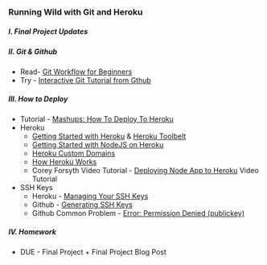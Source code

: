 ### Running Wild with Git and Heroku

##### I. Final Project Updates

##### II. **Git & Github**
* Read- [Git Workflow for Beginners](http://sklise.com/2012/10/07/git-workflow-beginner/)
* Try - [Interactive Git Tutorial from Gthub](http://try.github.io/levels/1/challenges/1)

##### III. How to Deploy
* Tutorial - [Mashups: How To Deploy To Heroku](https://github.com/craigprotzel/Mashups/tree/master/11_Running_Wild_with_Git_and_Heroku/Heroku_Node_Deploy)
* Heroku
	* [Getting Started with Heroku](https://devcenter.heroku.com/articles/quickstart) & [Heroku Toolbelt](https://toolbelt.heroku.com/)
	* [Getting Started with NodeJS on Heroku](https://devcenter.heroku.com/articles/getting-started-with-nodejs#introduction)
	* [Heroku Custom Domains](https://devcenter.heroku.com/articles/custom-domains)
	* [How Heroku Works](https://devcenter.heroku.com/articles/how-heroku-works)
	* Corey Forsyth Video Tutorial - [Deploying Node App to Heroku](https://vimeo.com/91210794) Video Tutorial
* SSH Keys
	* Heroku - [Managing Your SSH Keys](https://devcenter.heroku.com/articles/keys)
	* Github - [Generating SSH Keys](https://help.github.com/articles/generating-ssh-keys)
	* Github Common Problem - [Error: Permission Denied (publickey)](https://help.github.com/articles/error-permission-denied-publickey)

##### IV. Homework
* DUE - Final Project + Final Project Blog Post